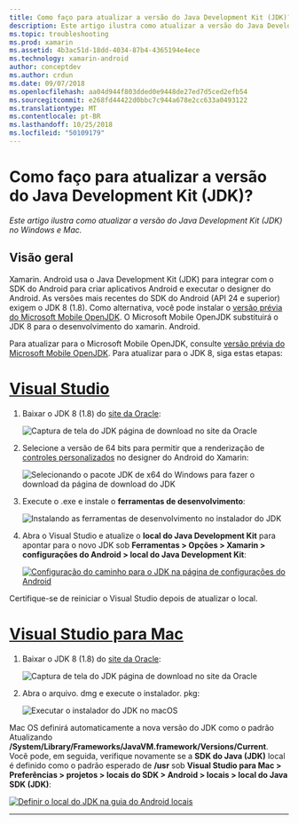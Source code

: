 ```yaml
---
title: Como faço para atualizar a versão do Java Development Kit (JDK)?
description: Este artigo ilustra como atualizar a versão do Java Development Kit (JDK) no Windows e Mac.
ms.topic: troubleshooting
ms.prod: xamarin
ms.assetid: 4b3ac51d-18dd-4034-87b4-4365194e4ece
ms.technology: xamarin-android
author: conceptdev
ms.author: crdun
ms.date: 09/07/2018
ms.openlocfilehash: aa04d944f803dded0e9448de27ed7d5ced2efb54
ms.sourcegitcommit: e268fd44422d0bbc7c944a678e2cc633a0493122
ms.translationtype: MT
ms.contentlocale: pt-BR
ms.lasthandoff: 10/25/2018
ms.locfileid: "50109179"
---
```

# <a name="how-do-i-update-the-java-development-kit-jdk-version"></a>Como faço para atualizar a versão do Java Development Kit (JDK)?

_Este artigo ilustra como atualizar a versão do Java Development Kit (JDK) no Windows e Mac._

## <a name="overview"></a>Visão geral

Xamarin. Android usa o Java Development Kit (JDK) para integrar com o SDK do Android para criar aplicativos Android e executar o designer do Android. As versões mais recentes do SDK do Android (API 24 e superior) exigem o JDK 8 (1.8). Como alternativa, você pode instalar o [versão prévia do Microsoft Mobile OpenJDK](~/android/get-started/installation/openjdk.md). O Microsoft Mobile OpenJDK substituirá o JDK 8 para o desenvolvimento do xamarin. Android.

Para atualizar para o Microsoft Mobile OpenJDK, consulte [versão prévia do Microsoft Mobile OpenJDK](~/android/get-started/installation/openjdk.md). Para atualizar para o JDK 8, siga estas etapas:

# <a name="visual-studiotabwindows"></a>[Visual Studio](#tab/windows)

1.  Baixar o JDK 8 (1.8) do [site da Oracle](http://www.oracle.com/technetwork/java/javase/downloads/index.html):

    ![Captura de tela do JDK página de download no site da Oracle](update-jdk-images/image1.png)

2.  Selecione a versão de 64 bits para permitir que a renderização de [controles personalizados](https://developer.xamarin.com/releases/vs/xamarin.vs_4/xamarin.vs_4.2/#androiddesignercustomcontrols) no designer do Android do Xamarin:

    ![Selecionando o pacote JDK de x64 do Windows para fazer o download da página de download do JDK](update-jdk-images/image2.png)

3.  Execute o .exe e instale o **ferramentas de desenvolvimento**:

    ![Instalando as ferramentas de desenvolvimento no instalador do JDK](update-jdk-images/image3.png)

4.  Abra o Visual Studio e atualize o **local do Java Development Kit** para apontar para o novo JDK sob **Ferramentas > Opções > Xamarin > configurações do Android > local do Java Development Kit**:

    [![Configuração do caminho para o JDK na página de configurações do Android](update-jdk-images/image4-sml.png)](update-jdk-images/image4.png#lightbox)

Certifique-se de reiniciar o Visual Studio depois de atualizar o local.

# <a name="visual-studio-for-mactabmacos"></a>[Visual Studio para Mac](#tab/macos)

1.  Baixar o JDK 8 (1.8) do [site da Oracle](http://www.oracle.com/technetwork/java/javase/downloads/index.html):

    ![Captura de tela do JDK página de download no site da Oracle](update-jdk-images/image1.png)

2.  Abra o arquivo. dmg e execute o instalador. pkg:

    ![Executar o instalador do JDK no macOS](update-jdk-images/image5.png)

Mac OS definirá automaticamente a nova versão do JDK como o padrão Atualizando **/System/Library/Frameworks/JavaVM.framework/Versions/Current**. Você pode, em seguida, verifique novamente se a **SDK do Java (JDK)** local é definido como o padrão esperado de **/usr** sob **Visual Studio para Mac > Preferências > projetos > locais do SDK > Android > locais > local do Java SDK (JDK)**:

[![Definir o local do JDK na guia do Android locais](update-jdk-images/image6-sml.png)](update-jdk-images/image6.png#lightbox)

-----

